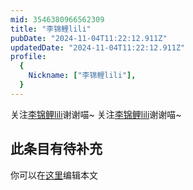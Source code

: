 ```yaml
---
mid: 3546380966562309
title: "李锦鲤lili"
pubDate: "2024-11-04T11:22:12.911Z"
updatedDate: "2024-11-04T11:22:12.911Z"
profile:
  {
    Nickname: ["李锦鲤lili"],
  }
---
```


关注[李锦鲤lili](https://space.bilibili.com/3546380966562309)谢谢喵~ 关注[李锦鲤lili](https://space.bilibili.com/3546380966562309)谢谢喵~

## 此条目有待补充
你可以在[这里](https://github.com/Yuhanawa/VTuber.ICU/edit/master/src/content/v/李锦鲤lili/index.md)编辑本文
